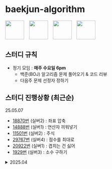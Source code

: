 # baekjun-algorithm

<div>
  <a href="https://github.com/apple3285"><img src="https://avatars.githubusercontent.com/u/32658464?v=4" width="60"></a> &nbsp&nbsp
  <a href="https://github.com/Rose4tune"><img src="https://avatars.githubusercontent.com/u/81802112?v=4" width="60"></a> &nbsp&nbsp
  <a href="https://github.com/dydgjs200"><img src="https://avatars.githubusercontent.com/u/25136172?v=4" width="60"></a> &nbsp&nbsp
  <a href="https://github.com/jung18"><img src="https://avatars.githubusercontent.com/u/81799517?v=4" width="60"></a>
</div>

<!-- * [번](https://www.acmicpc.net/problem/) (실버) :  -->

## 스터디 규칙
* 정기 모임 : **매주 수요일 6pm**
  * 백준(BOJ) 알고리즘 문제 풀어오기 & 코드 리뷰
  * 다음주 문제 선정자 정하기

## 스터디 진행상황 (최근순)
25.05.07
* [18870번](https://www.acmicpc.net/problem/18870) (실버2) : 좌표 압축
* [14888번](https://www.acmicpc.net/problem/14888) (실버1) : 연산자 끼워넣기
* [11501번](https://www.acmicpc.net/problem/11501) (실버2) : 주식
* [29767번](https://www.acmicpc.net/problem/29767) (실버4) : 점수를 최대로
* [20922번](https://www.acmicpc.net/problem/20922) (실버1) : 겹치는 건 싫어
* [1929번](https://www.acmicpc.net/problem/1929) (실버3) : 소수 구하기

<details>
  <summary>2025.04</summary>
  <div markdown="2504">
  25.04.30 <br/>
  (근로자의 날~어린이날 이어진 연휴로 스터디도 봄방학)
  
  25.04.23
  * [1744번](https://www.acmicpc.net/problem/1744) (골드4) : 수 묶기
  * [6603번](https://www.acmicpc.net/problem/6603) (실버2) : 로또
  * [2110번](https://www.acmicpc.net/problem/2110) (골드4) : 공유기 설치
  
  25.04.16
  * [11053번](https://www.acmicpc.net/problem/11053) (실버2) : 가장 긴 증가하는 부분 수열
  * [9935번](https://www.acmicpc.net/problem/9935) (골드4) : 문자열 폭발
  * [2156번](https://www.acmicpc.net/problem/2156) (실버1) : 포도주 시식
  
  25.04.08
  * [1181번](https://www.acmicpc.net/problem/1181) (실버5) : 단어 정렬
  * [10773번](https://www.acmicpc.net/problem/10773) (실버4) : 제로
  * [16928번](https://www.acmicpc.net/problem/16928) (골드5) : 뱀과 사다리 게임
  </div>
</details>

